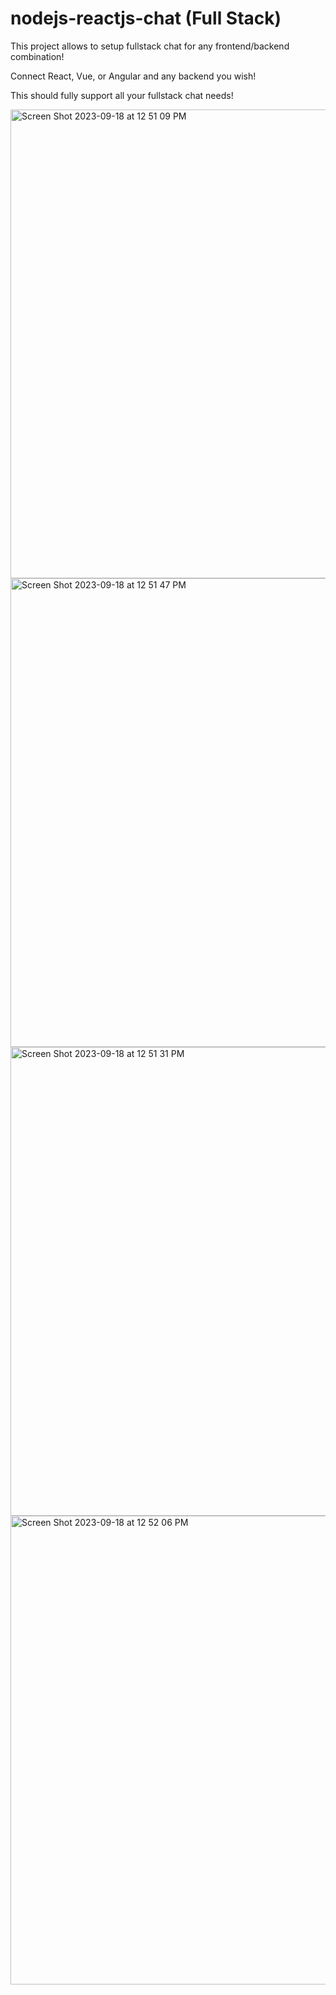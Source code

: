# nodejs-reactjs-chat (Full Stack)

This project allows to setup fullstack chat for any frontend/backend combination!

Connect React, Vue, or Angular and any backend you wish!

This should fully support all your fullstack chat needs!


<img width="750" alt="Screen Shot 2023-09-18 at 12 51 09 PM" src="https://github.com/odawgstl/nodejs-reactjs-chat/assets/100544090/559faeca-0497-445a-b34e-293d5fea3f5b">
<img width="750" alt="Screen Shot 2023-09-18 at 12 51 47 PM" src="https://github.com/odawgstl/nodejs-reactjs-chat/assets/100544090/71c35b51-33b5-444d-9ba9-eb96b68e31da">
<img width="750" alt="Screen Shot 2023-09-18 at 12 51 31 PM" src="https://github.com/odawgstl/nodejs-reactjs-chat/assets/100544090/0d95f6ed-ba18-4aae-9605-d645704c3dcf">
<img width="750" alt="Screen Shot 2023-09-18 at 12 52 06 PM" src="https://github.com/odawgstl/nodejs-reactjs-chat/assets/100544090/da5a01e0-d1ac-4c68-89a9-a8711b61a127">
